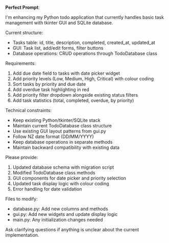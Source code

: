**Perfect Prompt**:

I'm enhancing my Python todo application that currently handles basic task management with tkinter GUI and SQLite database.

Current structure:

- Tasks table: id, title, description, completed, created_at, updated_at
- GUI: Task list, add/edit forms, filter buttons
- Database operations: CRUD operations through TodoDatabase class

Requirements:

1. Add due date field to tasks with date picker widget
2. Add priority levels (Low, Medium, High, Critical) with colour coding
3. Sort tasks by priority and due date
4. Add overdue task highlighting in red
5. Add priority filter dropdown alongside existing status filters
6. Add task statistics (total, completed, overdue, by priority)

Technical constraints:

- Keep existing Python/tkinter/SQLite stack
- Maintain current TodoDatabase class structure
- Use existing GUI layout patterns from gui.py
- Follow NZ date format (DD/MM/YYYY)
- Keep database operations in separate methods
- Maintain backward compatibility with existing data

Please provide:

1. Updated database schema with migration script
2. Modified TodoDatabase class methods
3. GUI components for date picker and priority selection
4. Updated task display logic with colour coding
5. Error handling for date validation

Files to modify:

- database.py: Add new columns and methods
- gui.py: Add new widgets and update display logic
- main.py: Any initialization changes needed

Ask clarifying questions if anything is unclear about the current implementation. 